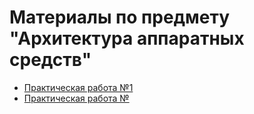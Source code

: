 # Материалы по предмету "Архитектура аппаратных средств"

- [Практическая работа №1](/Практическе%20работы/Практическая%20работа%201%20Архитектура%20аппаратных%20средств.ipynb)
- [Практическая работа №](/Практическе%20работы/Практическая%20работа%202%20Архитектура%20аппаратных%20средств.ipynb)